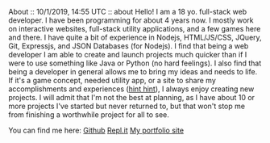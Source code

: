 About :: 10/1/2019, 14:55 UTC :: about
Hello! I am a 18 yo. full-stack web developer. I have been programming for about 4 years now. I mostly work on interactive websites, full-stack utility applications, and a few games here and there. I have quite a bit of experience in Nodejs, HTML/JS/CSS, JQuery, Git, Expressjs, and JSON Databases (for Nodejs). I find that being a web developer I am able to create and launch projects much quicker than if I were to use something like Java or Python (no hard feelings). I also find that being a developer in general allows me to bring my ideas and needs to life. If it's a game concept, needed utility app, or a site to share my accomplishments and experiences ([hint hint](https://blog.vandesm14.ml)), I always enjoy creating new projects. I will admit that I'm not the best at planning, as I have about 10 or more projects I've started but never returned to, but that won't stop me from finishing a worthwhile project for all to see.

You can find me here:
[Github](https://github.com/Vandesm14)
[Repl.it](https://repl.it/@Vandesm14)
[My portfolio site](https://vandesm14.repl.co)